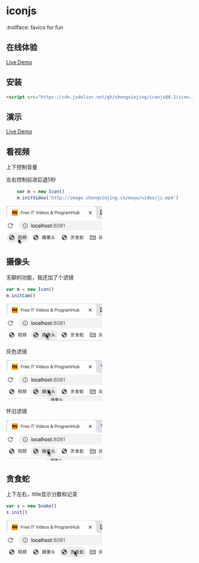 # iconjs
:trollface: favico for fun

## 在线体验

[Live Demo]()

## 安装

```html
<script src="https://cdn.jsdelivr.net/gh/shengxinjing/iconjs@0.1/icon.js" ></script >
```




## 演示
[Live Demo](https://shengxinjing.cn/wheel/moyu.html)
## 看视频

上下控制音量

左右控制前进后退5秒

```js
    var m = new Icon()
    m.initVideo('http://image.shengxinjing.cn/moyu/video/ji.mp4')
```



![](./img/01-video.gif)

## 摄像头

无聊的功能，我还加了个滤镜

```js
var m = new Icon()
m.initCam()
```

![](./img/02-cam.gif)

灰色滤镜

![](./img/02-cam-filter.gif)

怀旧滤镜

![](./img/02-cam-filter2.gif)

## 贪食蛇

上下左右，title显示分数和记录

```js
var s = new Snake()
s.init()
```

![](./img/03-snake.gif)
